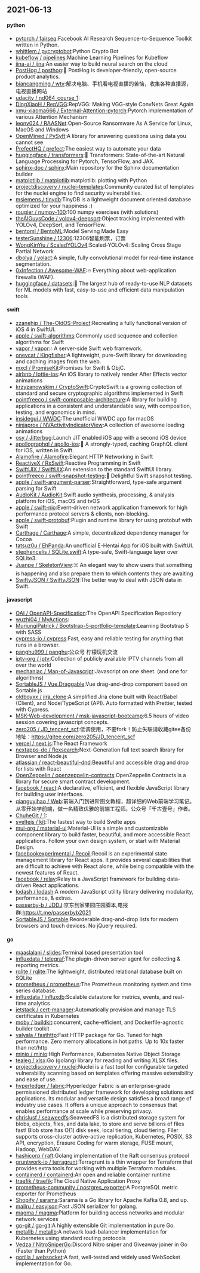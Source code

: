 ## 2021-06-13

#### python
* [pytorch / fairseq](https://github.com/pytorch/fairseq):Facebook AI Research Sequence-to-Sequence Toolkit written in Python.
* [whittlem / pycryptobot](https://github.com/whittlem/pycryptobot):Python Crypto Bot
* [kubeflow / pipelines](https://github.com/kubeflow/pipelines):Machine Learning Pipelines for Kubeflow
* [jina-ai / jina](https://github.com/jina-ai/jina):An easier way to build neural search on the cloud
* [PostHog / posthog](https://github.com/PostHog/posthog):🦔
PostHog is developer-friendly, open-source product analytics.
* [biancangming / wtv](https://github.com/biancangming/wtv):解决电脑、手机看电视直播的苦恼，收集各种直播源，电视直播网站
* [udacity / nd064_course_1](https://github.com/udacity/nd064_course_1):
* [DingXiaoH / RepVGG](https://github.com/DingXiaoH/RepVGG):RepVGG: Making VGG-style ConvNets Great Again
* [xmu-xiaoma666 / External-Attention-pytorch](https://github.com/xmu-xiaoma666/External-Attention-pytorch):Pytorch implementation of various Attention Mechanism
* [leonv024 / RAASNet](https://github.com/leonv024/RAASNet):Open-Source Ransomware As A Service for Linux, MacOS and Windows
* [OpenMined / PySyft](https://github.com/OpenMined/PySyft):A library for answering questions using data you cannot see
* [PrefectHQ / prefect](https://github.com/PrefectHQ/prefect):The easiest way to automate your data
* [huggingface / transformers](https://github.com/huggingface/transformers):🤗
Transformers: State-of-the-art Natural Language Processing for Pytorch, TensorFlow, and JAX.
* [sphinx-doc / sphinx](https://github.com/sphinx-doc/sphinx):Main repository for the Sphinx documentation builder
* [matplotlib / matplotlib](https://github.com/matplotlib/matplotlib):matplotlib: plotting with Python
* [projectdiscovery / nuclei-templates](https://github.com/projectdiscovery/nuclei-templates):Community curated list of templates for the nuclei engine to find security vulnerabilities.
* [msiemens / tinydb](https://github.com/msiemens/tinydb):TinyDB is a lightweight document oriented database optimized for your happiness :)
* [rougier / numpy-100](https://github.com/rougier/numpy-100):100 numpy exercises (with solutions)
* [theAIGuysCode / yolov4-deepsort](https://github.com/theAIGuysCode/yolov4-deepsort):Object tracking implemented with YOLOv4, DeepSort, and TensorFlow.
* [bentoml / BentoML](https://github.com/bentoml/BentoML):Model Serving Made Easy
* [testerSunshine / 12306](https://github.com/testerSunshine/12306):12306智能刷票，订票
* [WongKinYiu / ScaledYOLOv4](https://github.com/WongKinYiu/ScaledYOLOv4):Scaled-YOLOv4: Scaling Cross Stage Partial Network
* [dbolya / yolact](https://github.com/dbolya/yolact):A simple, fully convolutional model for real-time instance segmentation.
* [0xInfection / Awesome-WAF](https://github.com/0xInfection/Awesome-WAF):🔥
Everything about web-application firewalls (WAF).
* [huggingface / datasets](https://github.com/huggingface/datasets):🤗
The largest hub of ready-to-use NLP datasets for ML models with fast, easy-to-use and efficient data manipulation tools

#### swift
* [zzanehip / The-OldOS-Project](https://github.com/zzanehip/The-OldOS-Project):Recreating a fully functional version of iOS 4 in SwiftUI.
* [apple / swift-algorithms](https://github.com/apple/swift-algorithms):Commonly used sequence and collection algorithms for Swift
* [vapor / vapor](https://github.com/vapor/vapor):💧
A server-side Swift web framework.
* [onevcat / Kingfisher](https://github.com/onevcat/Kingfisher):A lightweight, pure-Swift library for downloading and caching images from the web.
* [mxcl / PromiseKit](https://github.com/mxcl/PromiseKit):Promises for Swift & ObjC.
* [airbnb / lottie-ios](https://github.com/airbnb/lottie-ios):An iOS library to natively render After Effects vector animations
* [krzyzanowskim / CryptoSwift](https://github.com/krzyzanowskim/CryptoSwift):CryptoSwift is a growing collection of standard and secure cryptographic algorithms implemented in Swift
* [pointfreeco / swift-composable-architecture](https://github.com/pointfreeco/swift-composable-architecture):A library for building applications in a consistent and understandable way, with composition, testing, and ergonomics in mind.
* [insidegui / WWDC](https://github.com/insidegui/WWDC):The unofficial WWDC app for macOS
* [ninjaprox / NVActivityIndicatorView](https://github.com/ninjaprox/NVActivityIndicatorView):A collection of awesome loading animations
* [osy / Jitterbug](https://github.com/osy/Jitterbug):Launch JIT enabled iOS app with a second iOS device
* [apollographql / apollo-ios](https://github.com/apollographql/apollo-ios):📱
A strongly-typed, caching GraphQL client for iOS, written in Swift.
* [Alamofire / Alamofire](https://github.com/Alamofire/Alamofire):Elegant HTTP Networking in Swift
* [ReactiveX / RxSwift](https://github.com/ReactiveX/RxSwift):Reactive Programming in Swift
* [SwiftUIX / SwiftUIX](https://github.com/SwiftUIX/SwiftUIX):An extension to the standard SwiftUI library.
* [pointfreeco / swift-snapshot-testing](https://github.com/pointfreeco/swift-snapshot-testing):📸
Delightful Swift snapshot testing.
* [apple / swift-argument-parser](https://github.com/apple/swift-argument-parser):Straightforward, type-safe argument parsing for Swift
* [AudioKit / AudioKit](https://github.com/AudioKit/AudioKit):Swift audio synthesis, processing, & analysis platform for iOS, macOS and tvOS
* [apple / swift-nio](https://github.com/apple/swift-nio):Event-driven network application framework for high performance protocol servers & clients, non-blocking.
* [apple / swift-protobuf](https://github.com/apple/swift-protobuf):Plugin and runtime library for using protobuf with Swift
* [Carthage / Carthage](https://github.com/Carthage/Carthage):A simple, decentralized dependency manager for Cocoa
* [tatsuz0u / EhPanda](https://github.com/tatsuz0u/EhPanda):An unofficial E-Hentai App for iOS built with SwiftUI.
* [stephencelis / SQLite.swift](https://github.com/stephencelis/SQLite.swift):A type-safe, Swift-language layer over SQLite3.
* [Juanpe / SkeletonView](https://github.com/Juanpe/SkeletonView):☠️
An elegant way to show users that something is happening and also prepare them to which contents they are awaiting
* [SwiftyJSON / SwiftyJSON](https://github.com/SwiftyJSON/SwiftyJSON):The better way to deal with JSON data in Swift.

#### javascript
* [OAI / OpenAPI-Specification](https://github.com/OAI/OpenAPI-Specification):The OpenAPI Specification Repository
* [wuzhi04 / MyActions](https://github.com/wuzhi04/MyActions):
* [MuriungiPatrick / Bootstrap-5-portfolio-template](https://github.com/MuriungiPatrick/Bootstrap-5-portfolio-template):Learning Bootstrap 5 with SASS
* [cypress-io / cypress](https://github.com/cypress-io/cypress):Fast, easy and reliable testing for anything that runs in a browser.
* [panghu999 / panghu](https://github.com/panghu999/panghu):公众号 柠檬玩机交流
* [iptv-org / iptv](https://github.com/iptv-org/iptv):Collection of publicly available IPTV channels from all over the world
* [mechaniac / Map-of-Javascript](https://github.com/mechaniac/Map-of-Javascript):Javascript on one sheet. (and one for algorithms)
* [SortableJS / Vue.Draggable](https://github.com/SortableJS/Vue.Draggable):Vue drag-and-drop component based on Sortable.js
* [oldboyxx / jira_clone](https://github.com/oldboyxx/jira_clone):A simplified Jira clone built with React/Babel (Client), and Node/TypeScript (API). Auto formatted with Prettier, tested with Cypress.
* [MSK-Web-development / msk-javascript-bootcamp](https://github.com/MSK-Web-development/msk-javascript-bootcamp):6.5 hours of video session covering javascript concepts.
* [zero205 / JD_tencent_scf](https://github.com/zero205/JD_tencent_scf):低调使用，不要fork！防止失联请收藏gitee备份地址：https://gitee.com/zero205/JD_tencent_scf
* [vercel / next.js](https://github.com/vercel/next.js):The React Framework
* [nextapps-de / flexsearch](https://github.com/nextapps-de/flexsearch):Next-Generation full text search library for Browser and Node.js
* [atlassian / react-beautiful-dnd](https://github.com/atlassian/react-beautiful-dnd):Beautiful and accessible drag and drop for lists with React
* [OpenZeppelin / openzeppelin-contracts](https://github.com/OpenZeppelin/openzeppelin-contracts):OpenZeppelin Contracts is a library for secure smart contract development.
* [facebook / react](https://github.com/facebook/react):A declarative, efficient, and flexible JavaScript library for building user interfaces.
* [qianguyihao / Web](https://github.com/qianguyihao/Web):前端入门到进阶图文教程，超详细的Web前端学习笔记。从零开始学前端，做一名精致优雅的前端工程师。公众号「千古壹号」作者。
* [ChuheGit / 1](https://github.com/ChuheGit/1):
* [sveltejs / kit](https://github.com/sveltejs/kit):The fastest way to build Svelte apps
* [mui-org / material-ui](https://github.com/mui-org/material-ui):Material-UI is a simple and customizable component library to build faster, beautiful, and more accessible React applications. Follow your own design system, or start with Material Design.
* [facebookexperimental / Recoil](https://github.com/facebookexperimental/Recoil):Recoil is an experimental state management library for React apps. It provides several capabilities that are difficult to achieve with React alone, while being compatible with the newest features of React.
* [facebook / relay](https://github.com/facebook/relay):Relay is a JavaScript framework for building data-driven React applications.
* [lodash / lodash](https://github.com/lodash/lodash):A modern JavaScript utility library delivering modularity, performance, & extras.
* [passerby-b / JDDJ](https://github.com/passerby-b/JDDJ):京东到家果园庄园脚本,电报群:https://t.me/passerbyb2021
* [SortableJS / Sortable](https://github.com/SortableJS/Sortable):Reorderable drag-and-drop lists for modern browsers and touch devices. No jQuery required.

#### go
* [maaslalani / slides](https://github.com/maaslalani/slides):Terminal based presentation tool
* [influxdata / telegraf](https://github.com/influxdata/telegraf):The plugin-driven server agent for collecting & reporting metrics.
* [rqlite / rqlite](https://github.com/rqlite/rqlite):The lightweight, distributed relational database built on SQLite
* [prometheus / prometheus](https://github.com/prometheus/prometheus):The Prometheus monitoring system and time series database.
* [influxdata / influxdb](https://github.com/influxdata/influxdb):Scalable datastore for metrics, events, and real-time analytics
* [jetstack / cert-manager](https://github.com/jetstack/cert-manager):Automatically provision and manage TLS certificates in Kubernetes
* [moby / buildkit](https://github.com/moby/buildkit):concurrent, cache-efficient, and Dockerfile-agnostic builder toolkit
* [valyala / fasthttp](https://github.com/valyala/fasthttp):Fast HTTP package for Go. Tuned for high performance. Zero memory allocations in hot paths. Up to 10x faster than net/http
* [minio / minio](https://github.com/minio/minio):High Performance, Kubernetes Native Object Storage
* [tealeg / xlsx](https://github.com/tealeg/xlsx):Go (golang) library for reading and writing XLSX files.
* [projectdiscovery / nuclei](https://github.com/projectdiscovery/nuclei):Nuclei is a fast tool for configurable targeted vulnerability scanning based on templates offering massive extensibility and ease of use.
* [hyperledger / fabric](https://github.com/hyperledger/fabric):Hyperledger Fabric is an enterprise-grade permissioned distributed ledger framework for developing solutions and applications. Its modular and versatile design satisfies a broad range of industry use cases. It offers a unique approach to consensus that enables performance at scale while preserving privacy.
* [chrislusf / seaweedfs](https://github.com/chrislusf/seaweedfs):SeaweedFS is a distributed storage system for blobs, objects, files, and data lake, to store and serve billions of files fast! Blob store has O(1) disk seek, local tiering, cloud tiering. Filer supports cross-cluster active-active replication, Kubernetes, POSIX, S3 API, encryption, Erasure Coding for warm storage, FUSE mount, Hadoop, WebDAV.
* [hashicorp / raft](https://github.com/hashicorp/raft):Golang implementation of the Raft consensus protocol
* [gruntwork-io / terragrunt](https://github.com/gruntwork-io/terragrunt):Terragrunt is a thin wrapper for Terraform that provides extra tools for working with multiple Terraform modules.
* [containerd / containerd](https://github.com/containerd/containerd):An open and reliable container runtime
* [traefik / traefik](https://github.com/traefik/traefik):The Cloud Native Application Proxy
* [prometheus-community / postgres_exporter](https://github.com/prometheus-community/postgres_exporter):A PostgreSQL metric exporter for Prometheus
* [Shopify / sarama](https://github.com/Shopify/sarama):Sarama is a Go library for Apache Kafka 0.8, and up.
* [mailru / easyjson](https://github.com/mailru/easyjson):Fast JSON serializer for golang.
* [magma / magma](https://github.com/magma/magma):Platform for building access networks and modular network services
* [go-git / go-git](https://github.com/go-git/go-git):A highly extensible Git implementation in pure Go.
* [metallb / metallb](https://github.com/metallb/metallb):A network load-balancer implementation for Kubernetes using standard routing protocols
* [Vedza / NitroSniperGo](https://github.com/Vedza/NitroSniperGo):Discord Nitro sniper and Giveaway joiner in Go (Faster than Python)
* [gorilla / websocket](https://github.com/gorilla/websocket):A fast, well-tested and widely used WebSocket implementation for Go.
